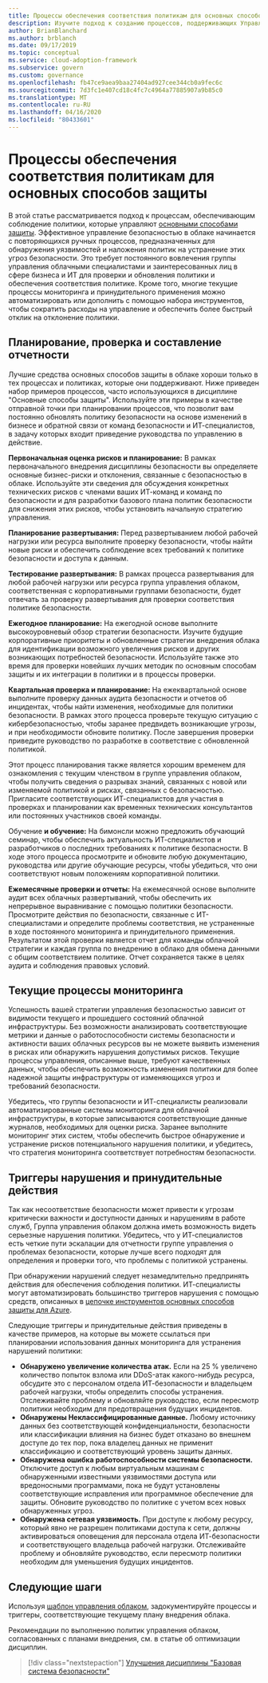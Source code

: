 ```yaml
---
title: Процессы обеспечения соответствия политикам для основных способов защиты
description: Изучите подход к созданию процессов, поддерживающих Управление базовыми показателями безопасности в облачной инфраструктуре внедрения для Azure.
author: BrianBlanchard
ms.author: brblanch
ms.date: 09/17/2019
ms.topic: conceptual
ms.service: cloud-adoption-framework
ms.subservice: govern
ms.custom: governance
ms.openlocfilehash: fb47ce9aea9baa27404ad927cee344cb0a9fec6c
ms.sourcegitcommit: 7d3fc1e407cd18c4fc7c4964a77885907a9b85c0
ms.translationtype: MT
ms.contentlocale: ru-RU
ms.lasthandoff: 04/16/2020
ms.locfileid: "80433601"
---
```

# <a name="security-baseline-policy-compliance-processes"></a>Процессы обеспечения соответствия политикам для основных способов защиты

В этой статье рассматривается подход к процессам, обеспечивающим соблюдение политики, которые управляют [основными способами защиты](./index.md). Эффективное управление безопасностью в облаке начинается с повторяющихся ручных процессов, предназначенных для обнаружения уязвимостей и наложения политик на устранение этих угроз безопасности. Это требует постоянного вовлечения группы управления облачными специалистами и заинтересованных лиц в сфере бизнеса и ИТ для проверки и обновления политики и обеспечения соответствия политике. Кроме того, многие текущие процессы мониторинга и принудительного применения можно автоматизировать или дополнить с помощью набора инструментов, чтобы сократить расходы на управление и обеспечить более быстрый отклик на отклонение политики.

## <a name="planning-review-and-reporting-processes"></a>Планирование, проверка и составление отчетности

Лучшие средства основных способов защиты в облаке хороши только в тех процессах и политиках, которые они поддерживают. Ниже приведен набор примеров процессов, часто использующихся в дисциплине "Основные способы защиты". Используйте эти примеры в качестве отправной точки при планировании процессов, что позволит вам постоянно обновлять политику безопасности на основе изменений в бизнесе и обратной связи от команд безопасности и ИТ-специалистов, в задачу которых входит приведение руководства по управлению в действие.

**Первоначальная оценка рисков и планирование:** В рамках первоначального внедрения дисциплины безопасности вы определяете основные бизнес-риски и отклонения, связанные с безопасностью в облаке. Используйте эти сведения для обсуждения конкретных технических рисков с членами ваших ИТ-команд и команд по безопасности и для разработки базового плана политик безопасности для снижения этих рисков, чтобы установить начальную стратегию управления.

**Планирование развертывания:** Перед развертыванием любой рабочей нагрузки или ресурса выполните проверку безопасности, чтобы найти новые риски и обеспечить соблюдение всех требований к политике безопасности и доступа к данным.

**Тестирование развертывания:** В рамках процесса развертывания для любой рабочей нагрузки или ресурса группа управления облаком, соответственная с корпоративными группами безопасности, будет отвечать за проверку развертывания для проверки соответствия политике безопасности.

**Ежегодное планирование:** На ежегодной основе выполните высокоуровневый обзор стратегии безопасности. Изучите будущие корпоративные приоритеты и обновленные стратегии внедрения облака для идентификации возможного увеличения рисков и других возникающих потребностей безопасности. Используйте также это время для проверки новейших лучших методик по основным способам защиты и их интеграции в политики и в процессы проверки.

**Квартальная проверка и планирование:** На ежеквартальной основе выполните проверку данных аудита безопасности и отчетов об инцидентах, чтобы найти изменения, необходимые для политики безопасности. В рамках этого процесса проверьте текущую ситуацию с кибербезопасностью, чтобы заранее предвидеть возникающие угрозы, и при необходимости обновите политику. После завершения проверки приведите руководство по разработке в соответствие с обновленной политикой.

Этот процесс планирования также является хорошим временем для ознакомления с текущим членством в группе управления облаком, чтобы получить сведения о разрывах знаний, связанных с новой или изменяемой политикой и рисках, связанных с безопасностью. Пригласите соответствующих ИТ-специалистов для участия в проверках и планировании как временных технических консультантов или постоянных участников своей команды.

Обучение **и обучение:** На бимонсли можно предложить обучающий семинар, чтобы обеспечить актуальность ИТ-специалистов и разработчиков о последних требованиях к политике безопасности. В ходе этого процесса просмотрите и обновите любую документацию, руководства или другие обучающие ресурсы, чтобы убедиться, что они соответствуют новым положениям корпоративной политики.

**Ежемесячные проверки и отчеты:** На ежемесячной основе выполните аудит всех облачных развертываний, чтобы обеспечить их непрерывное выравнивание с помощью политики безопасности. Просмотрите действия по безопасности, связанные с ИТ-специалистами и определите проблемы соответствия, не устраненные в ходе постоянного мониторинга и принудительного применения. Результатом этой проверки является отчет для команды облачной стратегии и каждая группа по внедрению в облако для обмена данными с общим соответствием политике. Отчет сохраняется также в целях аудита и соблюдения правовых условий.

## <a name="ongoing-monitoring-processes"></a>Текущие процессы мониторинга

Успешность вашей стратегии управления безопасностью зависит от видимости текущего и прошедшего состояний облачной инфраструктуры. Без возможности анализировать соответствующие метрики и данные о работоспособности системы безопасности и активности ваших облачных ресурсов вы не можете выявить изменения в рисках или обнаружить нарушения допустимых рисков. Текущие процессы управления, описанные выше, требуют качественных данных, чтобы обеспечить возможность изменения политики для более надежной защиты инфраструктуры от изменяющихся угроз и требований безопасности.

Убедитесь, что группы безопасности и ИТ-специалисты реализовали автоматизированные системы мониторинга для облачной инфраструктуры, в которые записываются соответствующие данные журналов, необходимых для оценки риска. Заранее выполните мониторинг этих систем, чтобы обеспечить быстрое обнаружение и устранение рисков потенциального нарушения политики, и убедитесь, что стратегия мониторинга соответствует потребностям безопасности.

## <a name="violation-triggers-and-enforcement-actions"></a>Триггеры нарушения и принудительные действия

Так как несоответствие безопасности может привести к угрозам критически важности и доступности данных и нарушениям в работе служб, Группа управления облаком должна иметь возможность видеть серьезные нарушения политики. Убедитесь, что у ИТ-специалистов есть четкие пути эскалации для отчетности группе управления о проблемах безопасности, которые лучше всего подходят для определения и проверки того, что проблемы с политикой устранены.

При обнаружении нарушений следует незамедлительно предпринять действия для обеспечения соблюдения политики. ИТ-специалисты могут автоматизировать большинство триггеров нарушения с помощью средств, описанных в [цепочке инструментов основных способов защиты для Azure](./toolchain.md).

Следующие триггеры и принудительные действия приведены в качестве примеров, на которые вы можете ссылаться при планировании использования данных мониторинга для устранения нарушений политики:

- **Обнаружено увеличение количества атак.** Если на 25 % увеличено количество попыток взлома или DDoS-атак какого-нибудь ресурса, обсудите это с персоналом отдела ИТ-безопасности и владельцем рабочей нагрузки, чтобы определить способы устранения. Отслеживайте проблему и обновляйте руководство, если пересмотр политики необходим для предотвращения будущих инцидентов.
- **Обнаружены Неклассифицированные данные.** Любому источнику данных без соответствующей конфиденциальности, безопасности или классификации влияния на бизнес будет отказано во внешнем доступе до тех пор, пока владелец данных не применит классификацию и соответствующий уровень защиты данных.
- **Обнаружена ошибка работоспособности системы безопасности.** Отключите доступ к любым виртуальным машинам с обнаруженными известными уязвимостями доступа или вредоносными программами, пока не будут установлены соответствующие исправления или программное обеспечение для защиты. Обновите руководство по политике с учетом всех новых обнаруженных угроз.
- **Обнаружена сетевая уязвимость.** При доступе к любому ресурсу, который явно не разрешен политиками доступа к сети, должны активироваться оповещения для персонала отдела ИТ-безопасности и соответствующего владельца рабочей нагрузки. Отслеживайте проблему и обновляйте руководство, если пересмотр политики необходим для уменьшения будущих инцидентов.

## <a name="next-steps"></a>Следующие шаги

Используя [шаблон управления облаком](./template.md), задокументируйте процессы и триггеры, соответствующие текущему плану внедрения облака.

Рекомендации по выполнению политик управления облаком, согласованных с планами внедрения, см. в статье об оптимизации дисциплин.

> [!div class="nextstepaction"]
> [Улучшения дисциплины "Базовая система безопасности"](./discipline-improvement.md)
